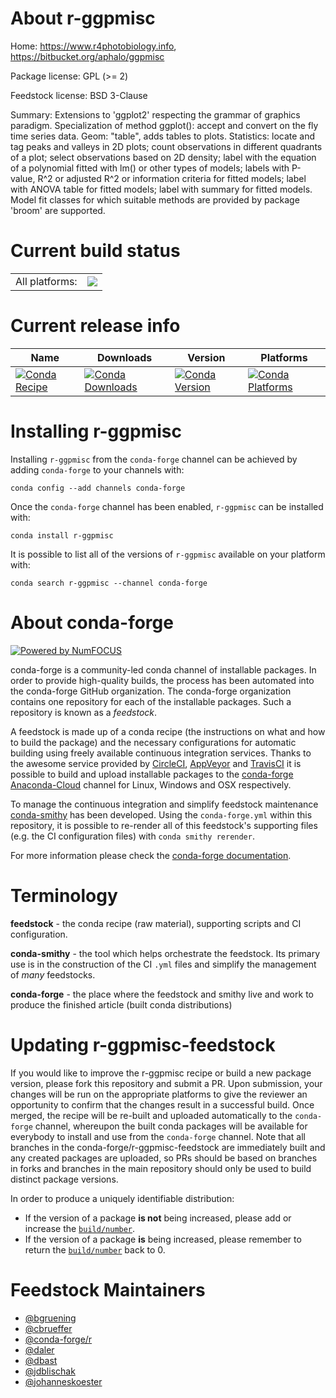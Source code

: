 About r-ggpmisc
===============

Home: https://www.r4photobiology.info, https://bitbucket.org/aphalo/ggpmisc

Package license: GPL (>= 2)

Feedstock license: BSD 3-Clause

Summary: Extensions to 'ggplot2' respecting the grammar of graphics paradigm. Specialization of method ggplot(): accept and convert on the fly  time series data. Geom: "table", adds tables to plots. Statistics: locate  and tag peaks and valleys in 2D plots; count observations in different  quadrants of a plot; select observations based on 2D density; label with the  equation of a polynomial fitted with lm() or other types of models; labels  with P-value, R^2 or adjusted R^2 or information criteria for fitted models;  label with ANOVA table for fitted models; label with summary for fitted  models. Model fit classes for which suitable methods are provided by package 'broom' are supported.



Current build status
====================


<table><tr><td>All platforms:</td>
    <td>
      <a href="https://dev.azure.com/conda-forge/feedstock-builds/_build/latest?definitionId=3399&branchName=master">
        <img src="https://dev.azure.com/conda-forge/feedstock-builds/_apis/build/status/r-ggpmisc-feedstock?branchName=master">
      </a>
    </td>
  </tr>
</table>

Current release info
====================

| Name | Downloads | Version | Platforms |
| --- | --- | --- | --- |
| [![Conda Recipe](https://img.shields.io/badge/recipe-r--ggpmisc-green.svg)](https://anaconda.org/conda-forge/r-ggpmisc) | [![Conda Downloads](https://img.shields.io/conda/dn/conda-forge/r-ggpmisc.svg)](https://anaconda.org/conda-forge/r-ggpmisc) | [![Conda Version](https://img.shields.io/conda/vn/conda-forge/r-ggpmisc.svg)](https://anaconda.org/conda-forge/r-ggpmisc) | [![Conda Platforms](https://img.shields.io/conda/pn/conda-forge/r-ggpmisc.svg)](https://anaconda.org/conda-forge/r-ggpmisc) |

Installing r-ggpmisc
====================

Installing `r-ggpmisc` from the `conda-forge` channel can be achieved by adding `conda-forge` to your channels with:

```
conda config --add channels conda-forge
```

Once the `conda-forge` channel has been enabled, `r-ggpmisc` can be installed with:

```
conda install r-ggpmisc
```

It is possible to list all of the versions of `r-ggpmisc` available on your platform with:

```
conda search r-ggpmisc --channel conda-forge
```


About conda-forge
=================

[![Powered by NumFOCUS](https://img.shields.io/badge/powered%20by-NumFOCUS-orange.svg?style=flat&colorA=E1523D&colorB=007D8A)](http://numfocus.org)

conda-forge is a community-led conda channel of installable packages.
In order to provide high-quality builds, the process has been automated into the
conda-forge GitHub organization. The conda-forge organization contains one repository
for each of the installable packages. Such a repository is known as a *feedstock*.

A feedstock is made up of a conda recipe (the instructions on what and how to build
the package) and the necessary configurations for automatic building using freely
available continuous integration services. Thanks to the awesome service provided by
[CircleCI](https://circleci.com/), [AppVeyor](https://www.appveyor.com/)
and [TravisCI](https://travis-ci.org/) it is possible to build and upload installable
packages to the [conda-forge](https://anaconda.org/conda-forge)
[Anaconda-Cloud](https://anaconda.org/) channel for Linux, Windows and OSX respectively.

To manage the continuous integration and simplify feedstock maintenance
[conda-smithy](https://github.com/conda-forge/conda-smithy) has been developed.
Using the ``conda-forge.yml`` within this repository, it is possible to re-render all of
this feedstock's supporting files (e.g. the CI configuration files) with ``conda smithy rerender``.

For more information please check the [conda-forge documentation](https://conda-forge.org/docs/).

Terminology
===========

**feedstock** - the conda recipe (raw material), supporting scripts and CI configuration.

**conda-smithy** - the tool which helps orchestrate the feedstock.
                   Its primary use is in the construction of the CI ``.yml`` files
                   and simplify the management of *many* feedstocks.

**conda-forge** - the place where the feedstock and smithy live and work to
                  produce the finished article (built conda distributions)


Updating r-ggpmisc-feedstock
============================

If you would like to improve the r-ggpmisc recipe or build a new
package version, please fork this repository and submit a PR. Upon submission,
your changes will be run on the appropriate platforms to give the reviewer an
opportunity to confirm that the changes result in a successful build. Once
merged, the recipe will be re-built and uploaded automatically to the
`conda-forge` channel, whereupon the built conda packages will be available for
everybody to install and use from the `conda-forge` channel.
Note that all branches in the conda-forge/r-ggpmisc-feedstock are
immediately built and any created packages are uploaded, so PRs should be based
on branches in forks and branches in the main repository should only be used to
build distinct package versions.

In order to produce a uniquely identifiable distribution:
 * If the version of a package **is not** being increased, please add or increase
   the [``build/number``](https://conda.io/docs/user-guide/tasks/build-packages/define-metadata.html#build-number-and-string).
 * If the version of a package **is** being increased, please remember to return
   the [``build/number``](https://conda.io/docs/user-guide/tasks/build-packages/define-metadata.html#build-number-and-string)
   back to 0.

Feedstock Maintainers
=====================

* [@bgruening](https://github.com/bgruening/)
* [@cbrueffer](https://github.com/cbrueffer/)
* [@conda-forge/r](https://github.com/conda-forge/r/)
* [@daler](https://github.com/daler/)
* [@dbast](https://github.com/dbast/)
* [@jdblischak](https://github.com/jdblischak/)
* [@johanneskoester](https://github.com/johanneskoester/)

